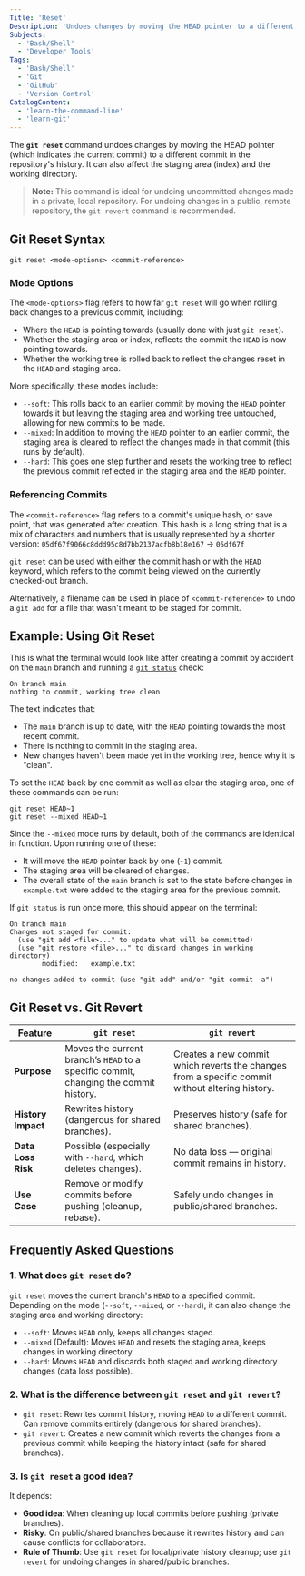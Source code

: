 ```yaml
---
Title: 'Reset'
Description: 'Undoes changes by moving the HEAD pointer to a different commit.'
Subjects:
  - 'Bash/Shell'
  - 'Developer Tools'
Tags:
  - 'Bash/Shell'
  - 'Git'
  - 'GitHub'
  - 'Version Control'
CatalogContent:
  - 'learn-the-command-line'
  - 'learn-git'
---
```


The **`git reset`** command undoes changes by moving the HEAD pointer (which indicates the current commit) to a different commit in the repository's history. It can also affect the staging area (index) and the working directory.

> **Note:** This command is ideal for undoing uncommitted changes made in a private, local repository. For undoing changes in a public, remote repository, the `git revert` command is recommended.

## Git Reset Syntax

```pseudo
git reset <mode-options> <commit-reference>
```

### Mode Options

The `<mode-options>` flag refers to how far `git reset` will go when rolling back changes to a previous commit, including:

- Where the `HEAD` is pointing towards (usually done with just `git reset`).
- Whether the staging area or index, reflects the commit the `HEAD` is now pointing towards.
- Whether the working tree is rolled back to reflect the changes reset in the `HEAD` and staging area.

More specifically, these modes include:

- `--soft`: This rolls back to an earlier commit by moving the `HEAD` pointer towards it but leaving the staging area and working tree untouched, allowing for new commits to be made.
- `--mixed`: In addition to moving the `HEAD` pointer to an earlier commit, the staging area is cleared to reflect the changes made in that commit (this runs by default).
- `--hard`: This goes one step further and resets the working tree to reflect the previous commit reflected in the staging area and the `HEAD` pointer.

### Referencing Commits

The `<commit-reference>` flag refers to a commit's unique hash, or save point, that was generated after creation. This hash is a long string that is a mix of characters and numbers that is usually represented by a shorter version: `05df67f9066c8ddd95c8d7bb2137acfb8b18e167` -> `05df67f`

`git reset` can be used with either the commit hash or with the `HEAD` keyword, which refers to the commit being viewed on the currently checked-out branch.

Alternatively, a filename can be used in place of `<commit-reference>` to undo a `git add` for a file that wasn't meant to be staged for commit.

## Example: Using Git Reset

This is what the terminal would look like after creating a commit by accident on the `main` branch and running a [`git status`](https://www.codecademy.com/resources/docs/git/status) check:

```shell
On branch main
nothing to commit, working tree clean
```

The text indicates that:

- The `main` branch is up to date, with the `HEAD` pointing towards the most recent commit.
- There is nothing to commit in the staging area.
- New changes haven't been made yet in the working tree, hence why it is "clean".

To set the `HEAD` back by one commit as well as clear the staging area, one of these commands can be run:

```shell
git reset HEAD~1
git reset --mixed HEAD~1
```

Since the `--mixed` mode runs by default, both of the commands are identical in function. Upon running one of these:

- It will move the `HEAD` pointer back by one (`~1`) commit.
- The staging area will be cleared of changes.
- The overall state of the `main` branch is set to the state before changes in `example.txt` were added to the staging area for the previous commit.

If `git status` is run once more, this should appear on the terminal:

```shell
On branch main
Changes not staged for commit:
  (use "git add <file>..." to update what will be committed)
  (use "git restore <file>..." to discard changes in working directory)
        modified:   example.txt

no changes added to commit (use "git add" and/or "git commit -a")
```

## Git Reset vs. Git Revert

| Feature            | `git reset`                                                                          | `git revert`                                                                                    |
| ------------------ | ------------------------------------------------------------------------------------ | ----------------------------------------------------------------------------------------------- |
| **Purpose**        | Moves the current branch’s `HEAD` to a specific commit, changing the commit history. | Creates a new commit which reverts the changes from a specific commit without altering history. |
| **History Impact** | Rewrites history (dangerous for shared branches).                                    | Preserves history (safe for shared branches).                                                   |
| **Data Loss Risk** | Possible (especially with `--hard`, which deletes changes).                          | No data loss — original commit remains in history.                                              |
| **Use Case**       | Remove or modify commits before pushing (cleanup, rebase).                           | Safely undo changes in public/shared branches.                                                  |

## Frequently Asked Questions

### 1. What does `git reset` do?

`git reset` moves the current branch's `HEAD` to a specified commit. Depending on the mode (`--soft`, `--mixed`, or `--hard`), it can also change the staging area and working directory:

- `--soft`: Moves `HEAD` only, keeps all changes staged.
- `--mixed` (Default): Moves `HEAD` and resets the staging area, keeps changes in working directory.
- `--hard`: Moves `HEAD` and discards both staged and working directory changes (data loss possible).

### 2. What is the difference between `git reset` and `git revert`?

- `git reset`: Rewrites commit history, moving `HEAD` to a different commit. Can remove commits entirely (dangerous for shared branches).
- `git revert`: Creates a new commit which reverts the changes from a previous commit while keeping the history intact (safe for shared branches).

### 3. Is `git reset` a good idea?

It depends:

- **Good idea**: When cleaning up local commits before pushing (private branches).
- **Risky**: On public/shared branches because it rewrites history and can cause conflicts for collaborators.
- **Rule of Thumb**: Use `git reset` for local/private history cleanup; use `git revert` for undoing changes in shared/public branches.
